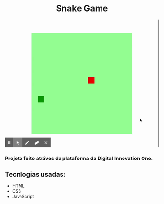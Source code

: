 <h1 align="center">Snake Game</h1>

<p align="center">
  <img src="./.github/snake.gif">
</p>

### Projeto feito atráves da plataforma da Digital Innovation One.

## Tecnlogias usadas:
* HTML
* CSS
* JavaScript